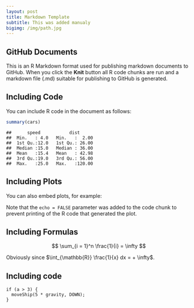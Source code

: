 ```yaml
---
layout: post
title: Markdown Template
subtitle: This was added manualy
bigimg: /img/path.jpg
---
```



GitHub Documents
----------------

This is an R Markdown format used for publishing markdown documents to GitHub. When you click the **Knit** button all R code chunks are run and a markdown file (.md) suitable for publishing to GitHub is generated.

Including Code
--------------

You can include R code in the document as follows:

``` r
summary(cars)
```

    ##      speed           dist       
    ##  Min.   : 4.0   Min.   :  2.00  
    ##  1st Qu.:12.0   1st Qu.: 26.00  
    ##  Median :15.0   Median : 36.00  
    ##  Mean   :15.4   Mean   : 42.98  
    ##  3rd Qu.:19.0   3rd Qu.: 56.00  
    ##  Max.   :25.0   Max.   :120.00

Including Plots
---------------

You can also embed plots, for example:

Note that the `echo = FALSE` parameter was added to the code chunk to prevent printing of the R code that generated the plot.

Including Formulas
------------------

$$ \sum_{i = 1}^n \frac{1}{i} = \infty $$

Obviously since $\int_{\mathbb{R}} \frac{1}{x} dx = + \infty$.

Including code
--------------

    if (a > 3) {
      moveShip(5 * gravity, DOWN);
    }
